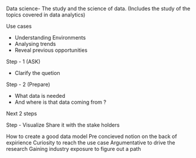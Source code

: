 Data science- The study and the science of data. (Includes the study of the topics covered in data analytics)

Use cases 
- Understanding Environments 
- Analysing trends 
- Reveal previous opportunities 

Step - 1 (ASK)
- Clarify the quetion 

Step - 2 (Prepare)
- What data is needed 
- And where is that data coming from ?

Next 2 steps 

Step - Visualize 
Share it with the stake holders 


How to create a good data model 
Pre concieved notion on the back of expirience 
Curiosity to reach the use case
Argumentative to drive the research 
Gaining industry exposure to figure out a path 